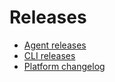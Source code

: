 # Releases

* [Agent releases](agent-releases.md)
* [CLI releases](cli-releases.md)
* [Platform changelog](CHANGELOG.md)
